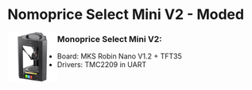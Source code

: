 # Nomoprice Select Mini V2 - Moded

<img align="left" width=100 src="docs/images/mpmd-logo.png" />

### Monoprice Select Mini V2:

* Board: MKS Robin Nano V1.2 + TFT35
* Drivers:  TMC2209 in UART

